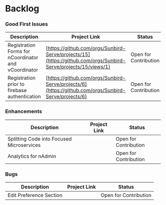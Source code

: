 # Backlog

### Good First Issues

| Description                                          | Project Link                                                                                                   | Status                |
| ---------------------------------------------------- | -------------------------------------------------------------------------------------------------------------- | --------------------- |
| Registration Forms for nCoordinator and vCoordinator | [https://github.com/orgs/Sunbird-Serve/projects/15](https://github.com/orgs/Sunbird-Serve/projects/15/views/1) | Open for Contribution |
| Registration prior to firebase authentication        | [https://github.com/orgs/Sunbird-Serve/projects/6](https://github.com/orgs/Sunbird-Serve/projects/6)           | Open for Contribution |

### Enhancements

| Description                               | Project Link | Status                |
| ----------------------------------------- | ------------ | --------------------- |
| Splitting Code into Focused Microservices |              | Open for Contribution |
| Analytics for nAdmin                      |              | Open for Contribution |

### Bugs



| Description             | Project Link | Status                |
| ----------------------- | ------------ | --------------------- |
| Edit Preference Section |              | Open for Contribution |
